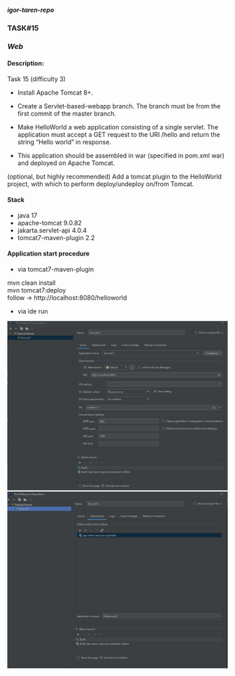 #### _igor-taren-repo_

### TASK#15

### _Web_

#### Description:

Task 15 (difficulty 3)

- Install Apache Tomcat 8+.

- Create a Servlet-based-webapp branch. The branch must be from the first commit of the master branch.

- Make HelloWorld a web application consisting of a single servlet. The application must accept a GET request to the URI
  /hello and return the string “Hello world” in response.

- This application should be assembled in war (specified in pom.xml <packaging>war</packaging>) and deployed on Apache
  Tomcat.

(optional, but highly recommended) Add a tomcat plugin to the HelloWorld project, with which to perform deploy/undeploy
on/from Tomcat.

#### Stack

- java 17
- apache-tomcat 9.0.82
- jakarta.servlet-api 4.0.4
- tomcat7-maven-plugin 2.2

#### Application start procedure 

- via tomcat7-maven-plugin

mvn clean install    
mvn tomcat7:deploy  
follow -> http://localhost:8080/helloworld

- via ide run

![](config1.jpg)
![](config2.jpg)